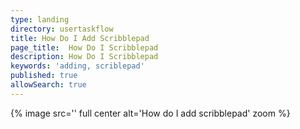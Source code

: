 ```yaml
---
type: landing
directory: usertaskflow
title: How Do I Add Scribblepad
page_title:  How Do I Scribblepad
description: How Do I Scribblepad
keywords: 'adding, scriblepad'
published: true
allowSearch: true
---
```

{% image src='' full center  alt='How do I add scribblepad'  zoom %} 
